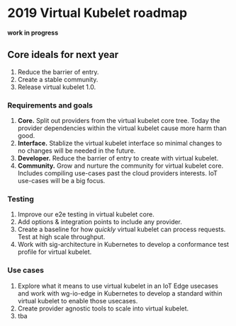 # 2019 Virtual Kubelet roadmap

**work in progress**

## Core ideals for next year

1. Reduce the barrier of entry.
2. Create a stable community.
3. Release virtual kubelet 1.0.

### Requirements and goals

1. **Core.** Split out providers from the virtual kubelet core tree. Today the provider dependencies within the virtual kubelet cause more harm than good.
2. **Interface.** Stablize the virtual kubelet interface so minimal changes to no changes will be needed in the future. 
3. **Developer.** Reduce the barrier of entry to create with virtual kubelet.
4. **Community.** Grow and nurture the community for virtual kubelet core. Includes compiling use-cases past the cloud providers interests. IoT use-cases will be a big focus. 

### Testing

1. Improve our e2e testing in virtual kubelet core.
2. Add options & integration points to include any provider.
3. Create a baseline for how *quickly* virtual kubelet can process requests. Test at high scale throughput. 
4. Work with sig-architecture in Kubernetes to develop a conformance test profile for virtual kubelet. 

### Use cases 

1. Explore what it means to use virtual kubelet in an IoT Edge usecases and work with wg-io-edge in Kubernetes to develop a standard within virtual kubelet to enable those usecases.
2. Create provider agnostic tools to scale into virtual kubelet.
3. tba